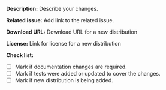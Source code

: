 **Description:**
Describe your changes.

**Related issue:**
Add link to the related issue.

**Download URL:**
Download URL for a new distribution

**License:**
Link for license for a new distribution 

**Check list:**
- [ ] Mark if documentation changes are required.
- [ ] Mark if tests were added or updated to cover the changes.
- [ ] Mark if new distribution is being added.